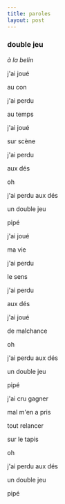 ```yaml
---
title: paroles
layout: post
---
```


### double jeu

*à la belin*

j'ai joué

au con

j'ai perdu

au temps

j'ai joué

sur scène

j'ai perdu

aux dés

oh

j'ai perdu aux dés

un double jeu

pipé

j'ai joué

ma vie

j'ai perdu

le sens

j'ai perdu

aux dés

j'ai joué

de malchance

oh

j'ai perdu aux dés

un double jeu

pipé

j'ai cru gagner

mal m'en a pris

tout relancer

sur le tapis

oh

j'ai perdu aux dés

un double jeu

pipé
